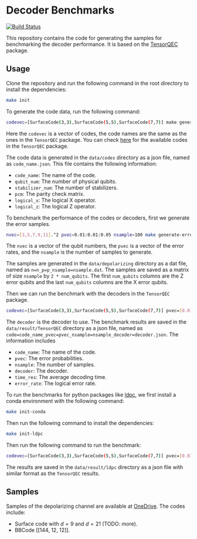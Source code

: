 # Decoder Benchmarks

[![Build Status](https://github.com/nzy1997/DecoderBenchmarks.jl/actions/workflows/CI.yml/badge.svg?branch=main)](https://github.com/nzy1997/DecoderBenchmarks.jl/actions/workflows/CI.yml?query=branch%3Amain)

This repository contains the code for generating the samples for benchmarking the decoder performance. It is based on the [TensorQEC](https://github.com/nzy1997/TensorQEC.jl) package.

## Usage

Clone the repository and run the following command in the root directory to install the dependencies:
```bash
make init
```

To generate the code data, run the following command:
```bash
codevec=[SurfaceCode(3,3),SurfaceCode(5,5),SurfaceCode(7,7)] make generate-code-data
```
Here the `codevec` is a vector of codes, the code names are the same as the ones in the `TensorQEC` package. You can check [here](https://nzy1997.github.io/TensorQEC.jl/dev/generated/codes/) for the available codes in the `TensorQEC` package.

The code data is generated in the `data/codes` directory as a json file, named as `code_name.json`. This file contains the following information:
- `code_name`: The name of the code.
- `qubit_num`: The number of physical qubits.
- `stabilizer_num`: The number of stabilizers.
- `pcm`: The parity check matrix.
- `logical_x`: The logical X operator.
- `logical_z`: The logical Z operator.

To benchmark the performance of the codes or decoders, first we generate the error samples.
```bash
nvec=[3,5,7,9,11].^2 pvec=0.01:0.01:0.05 nsample=100 make generate-error-samples
```
The `nvec` is a vector of the qubit numbers, the `pvec` is a vector of the error rates, and the `nsample` is the number of samples to generate.

The samples are generated in the `data/depolarizing` directory as a dat file, named as `n=n_p=p_nsample=nsample.dat`. The samples are saved as a matrix of size `nsample` by `2 * num_qubits`. The first `num_qubits` columns are the Z error qubits and the last `num_qubits` columns are the X error qubits.

Then we can run the benchmark with the decoders in the `TensorQEC` package.
```bash
codevec=[SurfaceCode(3,3),SurfaceCode(5,5),SurfaceCode(7,7)] pvec=[0.01,0.02] nsample=100 decoder="BPDecoder()" make benchmark-TensorQEC
```
The `decoder` is the decoder to use. The benchmark results are saved in the `data/result/TensorQEC` directory as a json file, named as `code=code_name_pvec=pvec_nsample=nsample_decoder=decoder.json`. The information includes
- `code_name`: The name of the code.
- `pvec`: The error probabilities.
- `nsample`: The number of samples.
- `decoder`: The decoder.
- `time_res`: The average decoding time.
- `error_rate`: The logical error rate.

To run the benchmarks for python packages like [ldpc](https://github.com/quantumgizmos/ldpc), we first install a conda environment with the following command:
```bash
make init-conda
```

Then run the following command to install the dependencies:
```bash
make init-ldpc
```

Then run the following command to run the benchmark:
```bash
codevec=[SurfaceCode(3,3),SurfaceCode(5,5),SurfaceCode(7,7)] pvec=[0.01,0.02] nsample=100 make benchmark-ldpc
```
The results are saved in the `data/result/ldpc` directory as a json file with similar format as the `TensorQEC` results.

## Samples

Samples of the depolarizing channel are available at [OneDrive](https://hkustgz-my.sharepoint.com/:f:/g/personal/jinguoliu_hkust-gz_edu_cn/Eo4RiKqgPrFEj_ghttddtzwBrJb7Qajj2Q2CcZeTydAxyA?e=vrd9k1). The codes include:
- Surface code with $d = 9$ and $d = 21$ (TODO: more).
- BBCode [[144, 12, 12]].